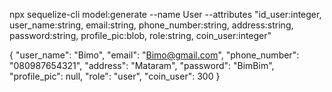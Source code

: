 npx sequelize-cli model:generate --name User --attributes "id_user:integer, user_name:string, email:string, phone_number:string, address:string, password:string, profile_pic:blob, role:string, coin_user:integer"

{
"user_name": "Bimo",
"email": "Bimo@gmail.com",
"phone_number": "080987654321",
"address": "Mataram",
"password": "BimBim",
"profile_pic": null,
"role": "user",
"coin_user": 300
}
